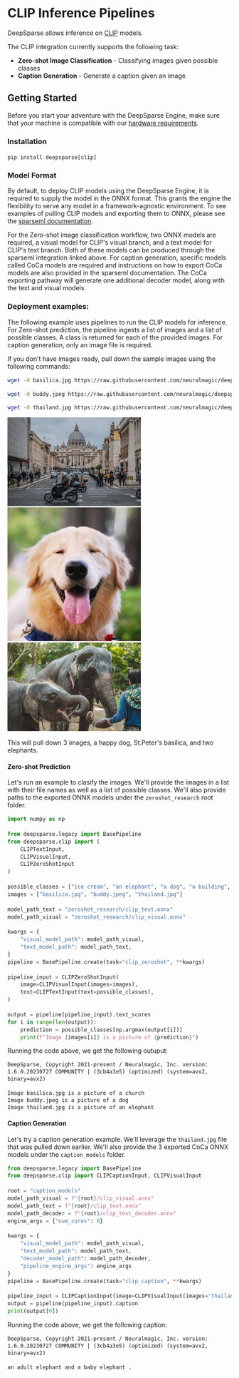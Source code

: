 # CLIP Inference Pipelines

DeepSparse allows inference on [CLIP](https://github.com/mlfoundations/open_clip) models.  

The CLIP integration currently supports the following task:
- **Zero-shot Image Classification** - Classifying images given possible classes
- **Caption Generation** - Generate a caption given an image

## Getting Started

Before you start your adventure with the DeepSparse Engine, make sure that your machine is compatible with our [hardware requirements](https://docs.neuralmagic.com/deepsparse/source/hardware.html).

### Installation
```pip install deepsparse[clip]```

### Model Format
By default, to deploy CLIP models using the DeepSparse Engine, it is required to supply the model in the ONNX format. This grants the engine the flexibility to serve any model in a framework-agnostic environment. To see examples of pulling CLIP models and exporting them to ONNX, please see the [sparseml documentation](https://github.com/neuralmagic/sparseml/tree/main/integrations/clip). 

For the Zero-shot image classification workflow, two ONNX models are required, a visual model for CLIP's visual branch, and a text model for CLIP's text branch. Both of these models can be produced through the sparseml integration linked above. For caption generation, specific models called CoCa models are required and instructions on how to export CoCa models are also provided in the sparseml documentation. The CoCa exporting pathway will generate one additional decoder model, along with the text and visual models.

### Deployment examples:
The following example uses pipelines to run the CLIP models for inference. For Zero-shot prediction, the pipeline ingests a list of images and a list of possible classes. A class is returned for each of the provided images. For caption generation, only an image file is required.

If you don't have images ready, pull down the sample images using the following commands:

```bash
wget -O basilica.jpg https://raw.githubusercontent.com/neuralmagic/deepsparse/main/src/deepsparse/yolo/sample_images/basilica.jpg
```

```bash
wget -O buddy.jpeg https://raw.githubusercontent.com/neuralmagic/deepsparse/main/tests/deepsparse/pipelines/sample_images/buddy.jpeg
```

```bash
wget -O thailand.jpg https://raw.githubusercontent.com/neuralmagic/deepsparse/main/src/deepsparse/yolact/sample_images/thailand.jpg
```

<p float="left">
  <img src="https://raw.githubusercontent.com/neuralmagic/deepsparse/main/src/deepsparse/yolo/sample_images/basilica.jpg" width="300" />
  <img src="https://raw.githubusercontent.com/neuralmagic/deepsparse/main/tests/deepsparse/pipelines/sample_images/buddy.jpeg" width="300" /> 
  <img src="https://raw.githubusercontent.com/neuralmagic/deepsparse/main/src/deepsparse/yolact/sample_images/thailand.jpg" width="300" />
</p>

This will pull down 3 images, a happy dog, St.Peter's basilica, and two elephants.

#### Zero-shot Prediction

Let's run an example to clasify the images. We'll provide the images in a list with their file names as well as a list of possible classes. We'll also provide paths to the exported ONNX models under the `zeroshot_research` root folder.

```python
import numpy as np

from deepsparse.legacy import BasePipeline
from deepsparse.clip import (
    CLIPTextInput,
    CLIPVisualInput,
    CLIPZeroShotInput
)

possible_classes = ["ice cream", "an elephant", "a dog", "a building", "a church"]
images = ["basilica.jpg", "buddy.jpeg", "thailand.jpg"]

model_path_text = "zeroshot_research/clip_text.onnx"
model_path_visual = "zeroshot_research/clip_visual.onnx"

kwargs = {
    "visual_model_path": model_path_visual,
    "text_model_path": model_path_text,
}
pipeline = BasePipeline.create(task="clip_zeroshot", **kwargs)

pipeline_input = CLIPZeroShotInput(
    image=CLIPVisualInput(images=images),
    text=CLIPTextInput(text=possible_classes),
)

output = pipeline(pipeline_input).text_scores
for i in range(len(output)):
    prediction = possible_classes[np.argmax(output[i])]
    print(f"Image {images[i]} is a picture of {prediction}")
```

Running the code above, we get the following outuput:

```
DeepSparse, Copyright 2021-present / Neuralmagic, Inc. version: 1.6.0.20230727 COMMUNITY | (3cb4a3e5) (optimized) (system=avx2, binary=avx2)

Image basilica.jpg is a picture of a church
Image buddy.jpeg is a picture of a dog
Image thailand.jpg is a picture of an elephant
```

#### Caption Generation
Let's try a caption generation example. We'll leverage the `thailand.jpg` file that was pulled down earlier. We'll also provide the 3 exported CoCa ONNX models under the `caption_models` folder.

```python
from deepsparse.legacy import BasePipeline
from deepsparse.clip import CLIPCaptionInput, CLIPVisualInput

root = "caption_models"
model_path_visual = f"{root}/clip_visual.onnx"
model_path_text = f"{root}/clip_text.onnx"
model_path_decoder = f"{root}/clip_text_decoder.onnx"
engine_args = {"num_cores": 8}

kwargs = {
    "visual_model_path": model_path_visual,
    "text_model_path": model_path_text,
    "decoder_model_path": model_path_decoder,
    "pipeline_engine_args": engine_args
}
pipeline = BasePipeline.create(task="clip_caption", **kwargs)

pipeline_input = CLIPCaptionInput(image=CLIPVisualInput(images="thailand.jpg"))
output = pipeline(pipeline_input).caption
print(output[0])
```
Running the code above, we get the following caption:

```
DeepSparse, Copyright 2021-present / Neuralmagic, Inc. version: 1.6.0.20230727 COMMUNITY | (3cb4a3e5) (optimized) (system=avx2, binary=avx2)

an adult elephant and a baby elephant .
```